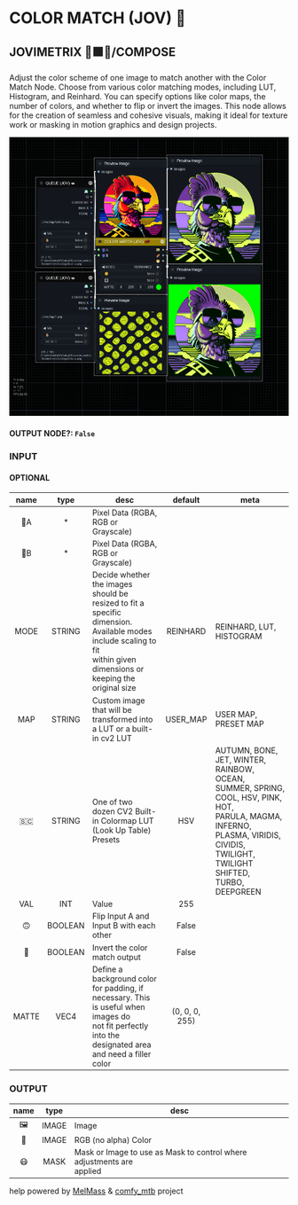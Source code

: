 # COLOR MATCH (JOV) 💞

## JOVIMETRIX 🔺🟩🔵/COMPOSE

Adjust the color scheme of one image to match another with the Color Match Node. Choose from various color matching modes, including LUT, Histogram, and Reinhard. You can specify options like color maps, the number of colors, and whether to flip or invert the images. This node allows for the creation of seamless and cohesive visuals, making it ideal for texture work or masking in motion graphics and design projects.

![COLOR MATCH](https://raw.githubusercontent.com/Amorano/Jovimetrix-examples/master/node/COLOR%20MATCH/COLOR%20MATCH.png)

#### OUTPUT NODE?: `False`

### INPUT

#### OPTIONAL

name | type | desc | default | meta
:---:|:---:|---|:---:|---
👾A  |  *  | Pixel Data (RGBA, RGB or Grayscale) |  | 
👾B  |  *  | Pixel Data (RGBA, RGB or Grayscale) |  | 
MODE  |  STRING  | Decide whether the images should be<br>resized to fit a specific dimension.<br>Available modes include scaling to fit<br>within given dimensions or keeping the<br>original size | REINHARD | REINHARD, LUT, HISTOGRAM
MAP  |  STRING  | Custom image that will be transformed into<br>a LUT or a built-in cv2 LUT | USER_MAP | USER MAP, PRESET MAP
🇸🇨  |  STRING  | One of two dozen CV2 Built-in Colormap LUT<br>(Look Up Table) Presets | HSV | AUTUMN, BONE, JET, WINTER, RAINBOW, OCEAN,<br>SUMMER, SPRING, COOL, HSV, PINK, HOT,<br>PARULA, MAGMA, INFERNO, PLASMA, VIRIDIS,<br>CIVIDIS, TWILIGHT, TWILIGHT SHIFTED,<br>TURBO, DEEPGREEN
VAL  |  INT  | Value | 255 | 
🙃  |  BOOLEAN  | Flip Input A and Input B with each other | False | 
🔳  |  BOOLEAN  | Invert the color match output | False | 
MATTE  |  VEC4  | Define a background color for padding, if<br>necessary. This is useful when images do<br>not fit perfectly into the designated area<br>and need a filler color | (0, 0, 0, 255) | 

### OUTPUT

name | type | desc
:---:|:---:|---
🖼️  |  IMAGE  | Image 
🌈  |  IMAGE  | RGB (no alpha) Color 
😷  |  MASK  | Mask or Image to use as Mask to control where adjustments are<br>applied 

help powered by [MelMass](https://github.com/melMass) & [comfy_mtb](https://github.com/melMass/comfy_mtb) project